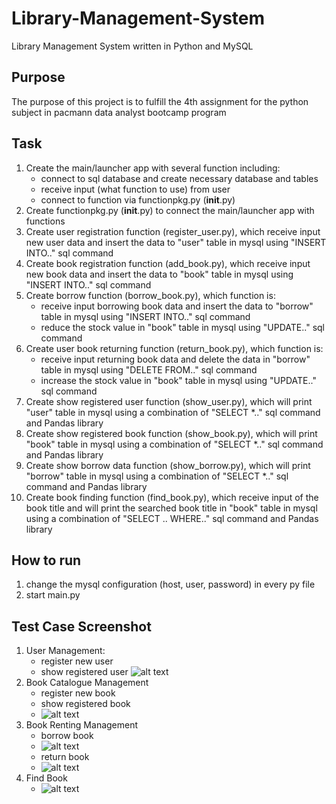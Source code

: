 # Library-Management-System
Library Management System written in Python and MySQL

## Purpose
The purpose of this project is to fulfill the 4th assignment for the python subject in pacmann data analyst bootcamp program

## Task
1. Create the main/launcher app with several function including:
   - connect to sql database and create necessary database and tables
   - receive input (what function to use) from user
   - connect to function via functionpkg.py (__init__.py)
2. Create functionpkg.py (__init__.py) to connect the main/launcher app with functions
3. Create user registration function (register_user.py), which receive input new user data and insert the data to "user" table in mysql using "INSERT INTO.." sql command
4. Create book registration function (add_book.py), which receive input new book data and insert the data to "book" table in mysql using "INSERT INTO.." sql command
5. Create borrow function (borrow_book.py), which function is:
   - receive input borrowing book data and insert the data to "borrow" table in mysql using "INSERT INTO.." sql command
   - reduce the stock value in "book" table in mysql using "UPDATE.." sql command
6. Create user book returning function (return_book.py), which function is:
   - receive input returning book data and delete the data in "borrow" table in mysql using "DELETE FROM.." sql command
   - increase the stock value in "book" table in mysql using "UPDATE.." sql command
7. Create show registered user function (show_user.py), which will print "user" table in mysql using a combination of "SELECT *.." sql command and Pandas library
8. Create show registered book function (show_book.py), which will print "book" table in mysql using a combination of "SELECT *.." sql command and Pandas library
9. Create show borrow data function (show_borrow.py), which will print "borrow" table in mysql using a combination of "SELECT *.." sql command and Pandas library
10. Create book finding function (find_book.py), which receive input of the book title and will print the searched book title in "book" table in mysql using a combination of "SELECT .. WHERE.." sql command and Pandas library

## How to run
1. change the mysql configuration (host, user, password) in every py file
2. start main.py

## Test Case Screenshot
1. User Management:
   - register new user
   - show registered user
![alt text](https://github.com/hilmikh/Library-Management-System/blob/main/screenshot/user_regis.PNG)
2. Book Catalogue Management
   - register new book
   - show registered book
   - ![alt text](https://github.com/hilmikh/Library-Management-System/blob/main/screenshot/book_regis.PNG)
3. Book Renting Management
   - borrow book
   - ![alt text](https://github.com/hilmikh/Library-Management-System/blob/main/screenshot/book_borrow.PNG)
   - return book
   - ![alt text](https://github.com/hilmikh/Library-Management-System/blob/main/screenshot/book_return.PNG)
4. Find Book
   - ![alt text](https://github.com/hilmikh/Library-Management-System/blob/main/screenshot/find_book.PNG)
